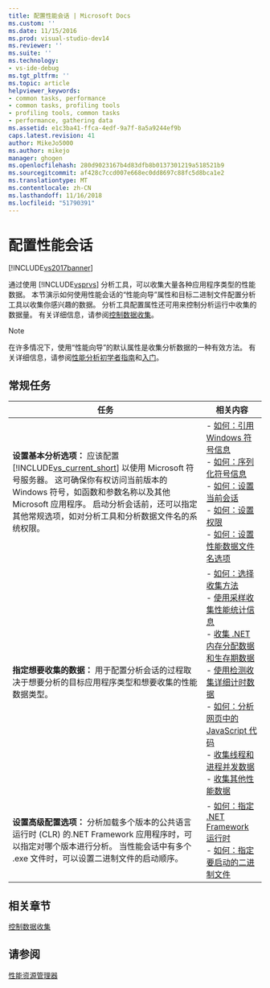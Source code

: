 ```yaml
---
title: 配置性能会话 | Microsoft Docs
ms.custom: ''
ms.date: 11/15/2016
ms.prod: visual-studio-dev14
ms.reviewer: ''
ms.suite: ''
ms.technology:
- vs-ide-debug
ms.tgt_pltfrm: ''
ms.topic: article
helpviewer_keywords:
- common tasks, performance
- common tasks, profiling tools
- profiling tools, common tasks
- performance, gathering data
ms.assetid: e1c3ba41-ffca-4edf-9a7f-8a5a9244ef9b
caps.latest.revision: 41
author: MikeJo5000
ms.author: mikejo
manager: ghogen
ms.openlocfilehash: 280d9023167b4d83dfb8b0137301219a518521b9
ms.sourcegitcommit: af428c7ccd007e668ec0dd8697c88fc5d8bca1e2
ms.translationtype: MT
ms.contentlocale: zh-CN
ms.lasthandoff: 11/16/2018
ms.locfileid: "51790391"
---
```

# <a name="configuring-performance-sessions"></a>配置性能会话
[!INCLUDE[vs2017banner](../includes/vs2017banner.md)]

通过使用 [!INCLUDE[vsprvs](../includes/vsprvs-md.md)] 分析工具，可以收集大量各种应用程序类型的性能数据。 本节演示如何使用性能会话的“性能向导”属性和目标二进制文件配置分析工具以收集你感兴趣的数据。 分析工具配置属性还可用来控制分析运行中收集的数据量。 有关详细信息，请参阅[控制数据收集](../profiling/controlling-data-collection.md)。  
  
> [!NOTE]
>  在许多情况下，使用“性能向导”的默认属性是收集分析数据的一种有效方法。 有关详细信息，请参阅[性能分析初学者指南](../profiling/beginners-guide-to-performance-profiling.md)和[入门](../profiling/getting-started-with-performance-tools.md)。  
  
## <a name="common-tasks"></a>常规任务  
  
|任务|相关内容|  
|----------|---------------------|  
|**设置基本分析选项：** 应该配置 [!INCLUDE[vs_current_short](../includes/vs-current-short-md.md)] 以使用 Microsoft 符号服务器。 这可确保你有权访问当前版本的 Windows 符号，如函数和参数名称以及其他 Microsoft 应用程序。 启动分析会话前，还可以指定其他常规选项，如对分析工具和分析数据文件名的系统权限。|-   [如何：引用 Windows 符号信息](../profiling/how-to-reference-windows-symbol-information.md)<br />-   [如何：序列化符号信息](../profiling/how-to-serialize-symbol-information.md)<br />-   [如何：设置当前会话](../profiling/how-to-set-the-current-session.md)<br />-   [如何：设置权限](../profiling/how-to-set-permissions.md)<br />-   [如何：设置性能数据文件名选项](../profiling/how-to-set-performance-data-file-name-options.md)|  
|**指定想要收集的数据：** 用于配置分析会话的过程取决于想要分析的目标应用程序类型和想要收集的性能数据类型。|-   [如何：选择收集方法](../profiling/how-to-choose-collection-methods.md)<br />-   [使用采样收集性能统计信息](../profiling/collecting-performance-statistics-by-using-sampling.md)<br />-   [收集 .NET 内存分配数据和生存期数据](../profiling/collecting-dotnet-memory-allocation-and-lifetime-data.md)<br />-   [使用检测收集详细计时数据](../profiling/collecting-detailed-timing-data-by-using-instrumentation.md)<br />-   [如何：分析网页中的 JavaScript 代码](../profiling/how-to-profile-javascript-code-in-web-pages.md)<br />-   [收集线程和进程并发数据](../profiling/collecting-thread-and-process-concurrency-data.md)<br />-   [收集其他性能数据](../profiling/collecting-additional-performance-data.md)|  
|**设置高级配置选项：** 分析加载多个版本的公共语言运行时 (CLR) 的.NET Framework 应用程序时，可以指定对哪个版本进行分析。 当性能会话中有多个 .exe 文件时，可以设置二进制文件的启动顺序。|-   [如何：指定 .NET Framework 运行时](../profiling/how-to-specify-the-dotnet-framework-runtime.md)<br />-   [如何：指定要启动的二进制文件](../profiling/how-to-specify-the-binary-to-start.md)|  
  
## <a name="related-sections"></a>相关章节  
 [控制数据收集](../profiling/controlling-data-collection.md)  
  
## <a name="see-also"></a>请参阅  
 [性能资源管理器](../profiling/performance-explorer.md)




